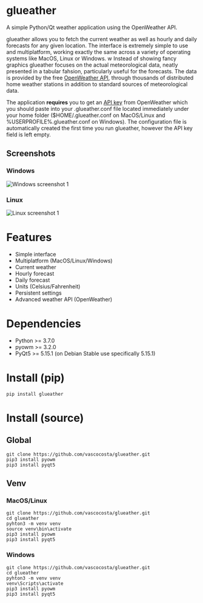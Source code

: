# glueather

A simple Python/Qt weather application using the OpenWeather API.

glueather allows you to fetch the current weather as well as hourly and daily forecasts for any given location. The interface is extremely simple to use and multiplatform, working exactly the same across a variety of operating systems like MacOS, Linux or Windows.
w
Instead of showing fancy graphics glueather focuses on the actual meteorological data, neatly presented in a tabular fahsion, particularly useful for the forecasts. The data is provided by the free [OpenWeather API](https://openweathermap.org/), through thousands of distributed home weather stations in addition to standard sources of meteorological data.

The application **requires** you to get an [API key](https://home.openweathermap.org/users/sign_up) from OpenWeather which you should paste into your .glueather.conf file located immediately under your home folder ($HOME/.glueather.conf on MacOS/Linux and %USERPROFILE%\.glueather.conf on Windows). The configuration file is automatically created the first time you run glueather, however the API key field is left empty.

## Screenshots

### Windows

![Windows screenshot 1](https://i.imgur.com/lTc87Yq.png)

### Linux

![Linux screenshot 1](https://i.imgur.com/494m1jA.png)

# Features

* Simple interface
* Multiplatform (MacOS/Linux/Windows)
* Current weather
* Hourly forecast
* Daily forecast
* Units (Celsius/Fahrenheit)
* Persistent settings
* Advanced weather API (OpenWeather)

# Dependencies

* Python >= 3.7.0
* pyowm >= 3.2.0
* PyQt5 >= 5.15.1 (on Debian Stable use specifically 5.15.1) 

# Install (pip)

```
pip install glueather
```

# Install (source)

## Global

```
git clone https://github.com/vascocosta/glueather.git
pip3 install pyowm
pip3 install pyqt5
```

## Venv

### MacOS/Linux

```
git clone https://github.com/vascocosta/glueather.git
cd glueather
pyhton3 -m venv venv
source venv\bin\activate
pip3 install pyowm
pip3 install pyqt5
```

### Windows

```
git clone https://github.com/vascocosta/glueather.git
cd glueather
pyhton3 -m venv venv
venv\Scripts\activate
pip3 install pyowm
pip3 install pyqt5
```
